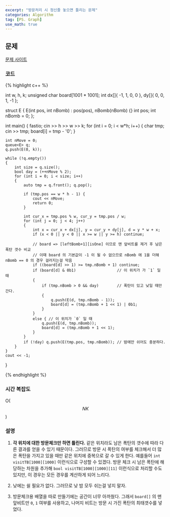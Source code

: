 ```yaml
---
excerpt: "방문처리 시 정신줄 놓으면 틀리는 문제"
categories: Algorithm
tag: [PS. Graph]
use_math: true
---
```


## 문제

[문제 사이트](https://www.acmicpc.net/problem/16933)

### 코드

{% highlight c++ %}

int w, h, k;
unsigned char board[1001 * 1001];
int dx[]{ -1, 1, 0, 0 }, dy[]{ 0, 0, 1, -1 };

struct E {
	E(int pos, int nBomb) : pos(pos), nBomb(nBomb) {}
	int pos;
	int nBomb = 0;
};

int main()
{
	fastio;
	cin >> h >> w >> k;
	for (int i = 0; i < w*h; i++)
	{
		char tmp;
		cin >> tmp;
		board[i] = tmp - '0';
	}

	int nMove = 0;
	queue<E> q; 
	q.push(E(0, k));
	
	while (!q.empty())
	{
		int size = q.size();
		bool day = (++nMove % 2);
		for (int i = 0; i < size; i++)
		{
			auto tmp = q.front(); q.pop();
	
			if (tmp.pos == w * h - 1) {
				cout << nMove;
				return 0;
			}
	
			int cur_x = tmp.pos % w, cur_y = tmp.pos / w;
			for (int j = 0; j < 4; j++)
			{
				int x = cur_x + dx[j], y = cur_y + dy[j], d = y * w + x;
				if (x < 0 || y < 0 || x >= w || y >= h) continue;
	
				// board => [leftBomb+1][isOne] 이므로 맨 앞비트를 제거 후 남은 폭탄 갯수 비교
                // 이때 board 의 기본값이 -1 이 될 수 없으므로 nBomb 에 1을 더해 nBomb == 0 의 경우 걸러지는걸 막음
				if ((board[d] >> 1) >= tmp.nBomb + 1) continue; 
				if (board[d] & 0b1)                  // 이 위치가 가 `1` 일 때
				{
					if (tmp.nBomb > 0 && day)        // 폭탄이 있고 낮일 때만 간다.
					{
						q.push(E(d, tmp.nBomb - 1));
						board[d] = (tmp.nBomb + 1 << 1) | 0b1;
					}
				}
				else { // 이 위치가 `0` 일 때
					q.push(E(d, tmp.nBomb));
					board[d] = (tmp.nBomb + 1 << 1);
				}
			}
			if (!day) q.push(E(tmp.pos, tmp.nBomb)); // 밤에만 쉬어도 충분하다.
		}
	}
	cout << -1;
}

{% endhighlight %}

### 시간 복잡도

O($$NK$$)

### 설명

1. __각 위치에 대한 방문체크만 하면 틀린다.__ 같은 위치라도 남은 폭탄의 갯수에 따라 다른 결과를 얻을 수 있기 때문이다. 그러므로 방문 시 폭탄의 여부를 체크해서 더 많은 폭탄을 가지고 있을 때만 같은 위치에 중복으로 갈 수 있게 한다. 예를들어 ```int visitTB[1000][1000]``` 이런식으로 구성할 수 있겠다. 방문 체크 시 남은 폭탄에 해당하는 차원을 추가해 ```bool visitTB[1000][1000][11]``` 이런식으로 처리할 수도 있지만, 이 경우는 모든 경우를 계산하게 되어 느리다.

2. 낮에는 쉴 필요가 없다. 그러므로 낮 밤 모두 쉬는걸 넣지 말자.

3. 방문체크용 배열을 따로 만들기에는 공간이 너무 아까웠다. 그래서 ```board[]``` 의 맨 앞비트만 ```0```, ```1``` 여부를 사용하고, 나머지 비트는 방문 시 가진 폭탄의 최태갯수를 넣었다. 